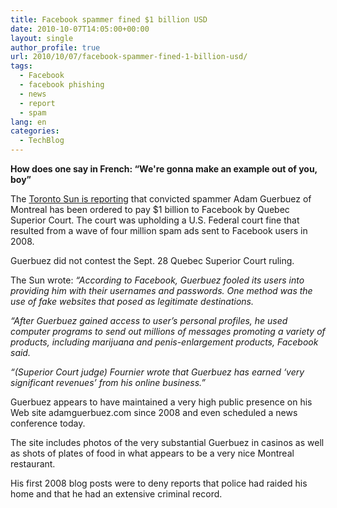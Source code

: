 ```yaml
---
title: Facebook spammer fined $1 billion USD
date: 2010-10-07T14:05:00+00:00
layout: single
author_profile: true
url: 2010/10/07/facebook-spammer-fined-1-billion-usd/
tags:
  - Facebook
  - facebook phishing
  - news
  - report
  - spam
lang: en
categories: 
  - TechBlog
---
```

**How does one say in French: “We're gonna make an example out of you, boy”**

The [Toronto Sun is reporting](http://www.torontosun.com/news/canada/2010/10/05/15595181.html) that convicted spammer Adam Guerbuez of Montreal has been ordered to pay $1 billion to Facebook by Quebec Superior Court. The court was upholding a U.S. Federal court fine that resulted from a wave of four million spam ads sent to Facebook users in 2008.

Guerbuez did not contest the Sept. 28 Quebec Superior Court ruling.

The Sun wrote: _“According to Facebook, Guerbuez fooled its users into providing him with their usernames and passwords. One method was the use of fake websites that posed as legitimate destinations._

_“After Guerbuez gained access to user’s personal profiles, he used computer programs to send out millions of messages promoting a variety of products, including marijuana and penis-enlargement products, Facebook said._

_“(Superior Court judge) Fournier wrote that Guerbuez has earned ‘very significant revenues’ from his online business.”_

Guerbuez appears to have maintained a very high public presence on his Web site adamguerbuez.com since 2008 and even scheduled a news conference today.

The site includes photos of the very substantial Guerbuez in casinos as well as shots of plates of food in what appears to be a very nice Montreal restaurant.

His first 2008 blog posts were to deny reports that police had raided his home and that he had an extensive criminal record.